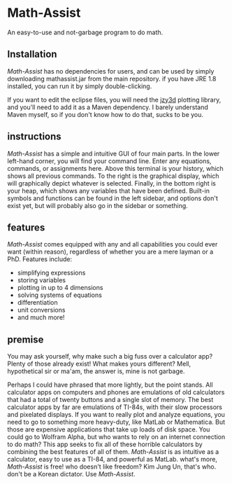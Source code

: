 # Math-Assist
An easy-to-use and not-garbage program to do math.

## Installation
_Math-Assist_ has no dependencies for users, and can be used by simply downloading mathassist.jar from the main repository. if you have JRE 1.8 installed, you can run it by simply double-clicking.

If you want to edit the eclipse files, you will need the [jzy3d](https://github.com/jzy3d/jzy3d-api) plotting library, and you'll need to add it as a Maven dependency. I barely understand Maven myself, so if you don't know how to do that, sucks to be you.

## instructions
_Math-Assist_ has a simple and intuitive GUI of four main parts. In the lower left-hand corner, you will find your command line. Enter any equations, commands, or assignments here. Above this terminal is your history, which shows all previous commands. To the right is the graphical display, which will graphically depict whatever is selected. Finally, in the bottom right is your heap, which shows any variables that have been defined. Built-in symbols and functions can be found in the left sidebar, and options don't exist yet, but will probably also go in the sidebar or something.

## features
_Math-Assist_ comes equipped with any and all capabilities you could ever want (within reason), regardless of whether you are a mere layman or a PhD. Features include:
  - simplifying expressions
  - storing variables
  - plotting in up to 4 dimensions
  - solving systems of equations
  - differentiation
  - unit conversions
  - and much more!

## premise
You may ask yourself, why make such a big fuss over a calculator app? Plenty of those already exist! What makes yours different?
Mell, hypothetical sir or ma'am, the answer is, mine is not garbage.

Perhaps I could have phrased that more lightly, but the point stands. All calculator apps on computers and phones are emulations of old calculators that had a total of twenty buttons and a single slot of memory. The best calculator apps by far are emulations of TI-84s, with their slow processors and pixelated displays. If you want to really plot and analyze equations, you need to go to something more heavy-duty, like MatLab or Mathematica. But those are expensive applications that take up loads of disk space. You could go to Wolfram Alpha, but who wants to rely on an internet connection to do math? This app seeks to fix all of these horrible calculators by combining the best features of all of them. _Math-Assist_ is as intuitive as a calculator, easy to use as a TI-84, and powerful as MatLab. what's more, _Math-Assist_ is free! who doesn't like freedom? Kim Jung Un, that's who. don't be a Korean dictator. Use _Math-Assist_.
